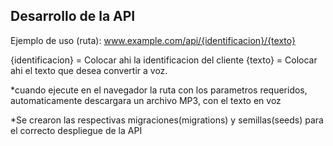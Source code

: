 ## Desarrollo de la API

Ejemplo de uso (ruta):
www.example.com/api/{identificacion}/{texto}

{identificacion} = Colocar ahi la identificacion del cliente
{texto} = Colocar ahi el texto que desea convertir a voz.


*cuando ejecute en el navegador la ruta con los parametros requeridos, automaticamente descargara un archivo MP3, con el texto en voz

*Se crearon las respectivas migraciones(migrations) y semillas(seeds) para el correcto despliegue de la API
